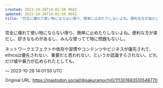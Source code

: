 ```yaml
---
created: 2023-10-26T14:01:50.964Z
updated: 2023-10-26T14:01:50.964Z
title: "完全に壊れて使い物にならない限り、簡単に止めたりしないよね。便利な方が楽だし、好[...]"
---
```


<p>完全に壊れて使い物にならない限り、簡単に止めたりしないよね。便利な方が楽だし、好きなものがあるし、みんな使ってて特に問題もないし。</p><p>ネットワークエフェクトや依存や習慣やコンテンツやビジネスが優先されて、ethicsは優先されない、重要だと思われない、というか認識すらされない。どれだけ嘘や暴力が広められたとしても。</p>

&mdash; 2023-10-26 14:01:50 UTC

Original URL: https://mastodon.social/@sakuramochi0/111301683510548770
